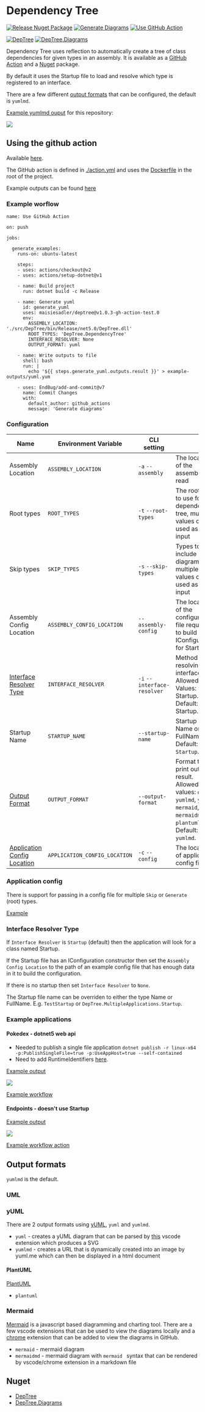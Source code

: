 # Dependency Tree

[![Release Nuget Package](https://github.com/maisiesadler/deptree/actions/workflows/release.yml/badge.svg)](https://github.com/maisiesadler/deptree/actions/workflows/release.yml)
[![Generate Diagrams](https://github.com/maisiesadler/deptree/actions/workflows/generate-diagrams.yml/badge.svg)](https://github.com/maisiesadler/deptree/actions/workflows/generate-diagrams.yml)
[![Use GitHub Action](https://github.com/maisiesadler/deptree/actions/workflows/github-action-tests.yml/badge.svg)](https://github.com/maisiesadler/deptree/actions/workflows/github-action-tests.yml)

[![DepTree](https://img.shields.io/nuget/v/DepTree)](https://www.nuget.org/packages/DepTree/)
[![DepTree.Diagrams](https://img.shields.io/nuget/v/DepTree.Diagrams)](https://www.nuget.org/packages/DepTree/Diagrams/)

Dependency Tree uses reflection to automatically create a tree of class dependencies for given types in an assembly.
It is available as a [GitHub Action](#using-the-github-action) and a [Nuget](#nuget) package.

By default it uses the Startup file to load and resolve which type is registered to an interface.

There are a few different [output formats](#output-formats) that can be configured, the default is `yumlmd`.

[Example yumlmd ouput](./DependencyTree.md) for this repository:

<img src="http://yuml.me/diagram/scruffy/class/[DependencyTree]-&gt;[DependencyTreeConfig], [DependencyTreeConfig]-&gt;[Assembly], [DependencyTreeConfig]-&gt;[IConfiguration], [DependencyTreeConfig]-&gt;[HashSet`1], [DependencyTreeConfig]-&gt;[String]" />

## Using the github action

Available [here](https://github.com/marketplace/actions/generate-dependency-diagrams).

The GitHub action is defined in [./action.yml](./action.yml) and  uses the [Dockerfile](./Dockerfile) in the root of the project.

Example outputs can be found [here](./example-outputs)

### Example worflow

```
name: Use GitHub Action

on: push

jobs:

  generate_examples:
    runs-on: ubuntu-latest
    
    steps:
    - uses: actions/checkout@v2
    - uses: actions/setup-dotnet@v1

    - name: Build project
      run: dotnet build -c Release

    - name: Generate yuml
      id: generate_yuml
      uses: maisiesadler/deptree@v1.0.3-gh-action-test.0
      env:
        ASSEMBLY_LOCATION: './src/DepTree/bin/Release/net5.0/DepTree.dll'
        ROOT_TYPES: 'DepTree.DependencyTree'
        INTERFACE_RESOLVER: None
        OUTPUT_FORMAT: yuml

    - name: Write outputs to file
      shell: bash
      run: |
        echo '${{ steps.generate_yuml.outputs.result }}' > example-outputs/yuml.yum

    - uses: EndBug/add-and-commit@v7
      name: Commit Changes
      with:
        default_author: github_actions
        message: 'Generate diagrams'
```

### Configuration

| Name | Environment Variable | CLI setting | | Required |
| -- | -- | -- | -- | -- |
| Assembly Location | `ASSEMBLY_LOCATION` | `-a` `--assembly` | The location of the assembly to read | Yes |
| Root types | `ROOT_TYPES` | `-t` `--root-types` | The root type to use for the dependency tree, multiple values can be used as a csv input | Yes |
| Skip types | `SKIP_TYPES` | `-s` `--skip-types` | Types to not include in diagram, multiple values can be used as a csv input | No |
| Assembly Config Location | `ASSEMBLY_CONFIG_LOCATION` | `--assembly-config` | The location of the configuration file required to build IConfiguration for Startup | No |
| [Interface Resolver Type](#interface-resolver-type) | `INTERFACE_RESOLVER` | `-i` `--interface-resolver` | Method for resolving interfaces, Allowed Values: None, Startup. Default: Startup. | No |
| Startup Name | `STARTUP_NAME` | `--startup-name` | Startup Type Name or FullName. Default: `Startup`. | No |
| [Output Format](#output-format) | `OUTPUT_FORMAT` | `--output-format` | Format to print out the result. Allowed values: `debug`, `yumlmd`, `yuml`, `mermaid`, `mermaidmd`, `plantuml`. Default: `yumlmd`. | No |
| [Application Config Location](#application-config) | `APPLICATION_CONFIG_LOCATION` | `-c` `--config` | The location of application config file | No |

### Application config

There is support for passing in a config file for multiple `Skip` or `Generate` (root) types.

[Example](./applicationconfig.json)

### Interface Resolver Type

If `Interface Resolver` is `Startup` (default) then the application will look for a class named Startup.

If the Startup file has an IConfiguration constructor then set the `Assembly Config Location` to the path of an example config file that has enough data in it to build the configuration.

If there is no startup then set `Interface Resolver` to `None`.

The Startup file name can be overriden to either the type Name or FullName. E.g. `TestStartup` or `DepTree.MultipleApplications.Startup`.

### Example applications

#### Pokedex - dotnet5 web api

- Needed to publish a single file application `dotnet publish -r linux-x64 -p:PublishSingleFile=true -p:UseAppHost=true --self-contained`
- Need to add RuntimeIdentifiers [here](https://github.com/maisiesadler/pokedex/blob/main/src/Pokedex/Pokedex.csproj#L5).

[Example output](https://github.com/maisiesadler/pokedex/blob/main/DependencyTree.md)

<img src="http://yuml.me/diagram/scruffy/class/[PokemonController]-&gt;[BasicPokemonInformationRetriever], [PokemonController]-&gt;[TranslatedPokemonInformationRetriever], [PokemonController]-&gt;[ILogger`1], [BasicPokemonInformationRetriever]-&gt;[IPokemonQuery|PokemonQuery], [IPokemonQuery]-2&gt;[ICache`1], [IPokemonQuery]-2&gt;[IPokeApiClient], [TranslatedPokemonInformationRetriever]-&gt;[IPokemonQuery|PokemonQuery], [TranslatedPokemonInformationRetriever]-&gt;[ITranslationQuery|TranslationQuery], [ITranslationQuery]-&gt;[ICache`1], [ITranslationQuery]-&gt;[IFunTranslationsApiClient], [ITranslationQuery]-&gt;[ILogger`1]" />

[Example workflow](https://github.com/maisiesadler/pokedex/blob/main/.github/workflows/dependencytree.yml)

#### Endpoints - doesn't use Startup

[Example output](https://github.com/maisiesadler/Endpoints/blob/master/Dependencies.md)

<img src="http://yuml.me/diagram/scruffy/class/[MyModelRetriever]-&gt;[IDbThing]" />

[Example workflow action](https://github.com/maisiesadler/Endpoints/blob/master/.github/workflows/dependencytree.yml)

## Output formats

`yumlmd` is the default.

### UML

### yUML

There are 2 output formats using [yUML](https://yuml.me/), `yuml` and `yumlmd`.

- `yuml` - creates a yUML diagram that can be parsed by [this](https://marketplace.visualstudio.com/items?itemName=JaimeOlivares.yuml) vscode extension which produces a SVG
- `yumlmd` - creates a URL that is dynamically created into an image by yuml.me which can then be displayed in a html document

#### PlantUML

[PlantUML](https://plantuml.com/class-diagram)

- `plantuml`

### Mermaid

[Mermaid](https://mermaid-js.github.io/) is a javascript based diagramming and charting tool.
There are a few vscode extensions that can be used to view the diagrams locally and a [chrome](https://github.com/BackMarket/github-mermaid-extension) extension that can be added to view the diagrams in GitHub.

- `mermaid` - mermaid diagram
- `mermaidmd` - mermaid diagram with ```mermaid ``` syntax that can be rendered by vscode/chrome extension in a markdown file

## Nuget

- [DepTree](https://www.nuget.org/packages/DepTree)
- [DepTree.Diagrams](https://www.nuget.org/packages/DepTree.Diagrams)
